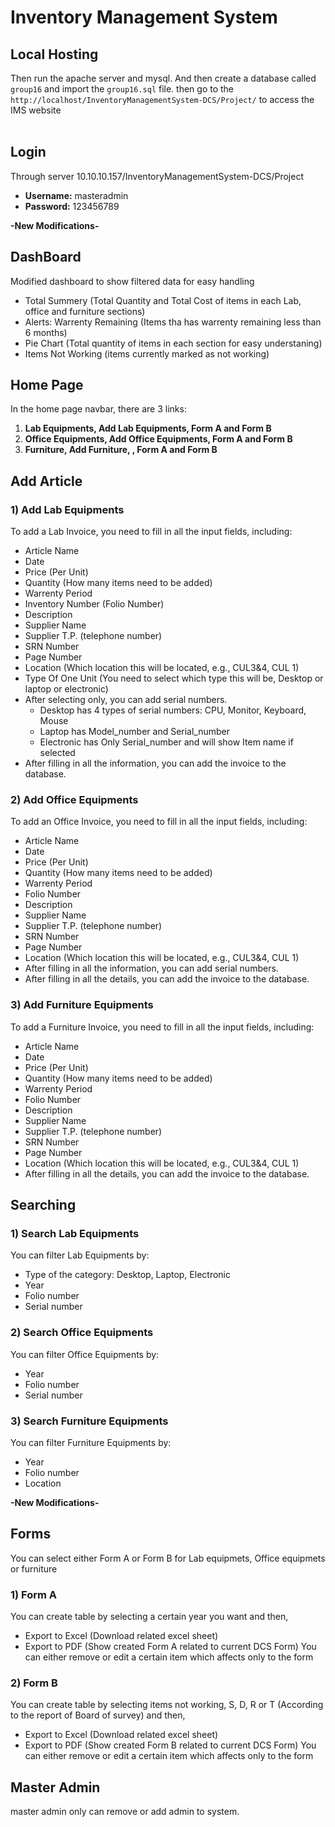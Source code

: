 # Inventory Management System

## Local Hosting
Then run the apache server and mysql. And then create a database called `group16` and import the `group16.sql` file.
then go to the `http://localhost/InventoryManagementSystem-DCS/Project/` to access the IMS website</br></br>


## Login
Through server 10.10.10.157/InventoryManagementSystem-DCS/Project
- **Username:** masteradmin
- **Password:** 123456789

**-New Modifications-**

## DashBoard
Modified dashboard to show filtered data for easy handling
- Total Summery (Total Quantity and Total Cost of items in each Lab, office and furniture sections)
- Alerts: Warrenty Remaining (Items tha has warrenty remaining less than 6 months)
- Pie Chart (Total quantity of items in each section for easy understaning)
- Items Not Working (items currently marked as not working)

## Home Page
In the home page navbar, there are 3 links:

1. **Lab Equipments, Add Lab Equipments, Form A and Form B**
2. **Office Equipments, Add Office Equipments, Form A and Form B**
3. **Furniture, Add Furniture, , Form A and Form B**

## Add Article

### 1) Add Lab Equipments
To add a Lab Invoice, you need to fill in all the input fields, including:
- Article Name
- Date
- Price (Per Unit)
- Quantity (How many items need to be added)
- Warrenty Period
- Inventory Number (Folio Number)
- Description
- Supplier Name
- Supplier T.P. (telephone number)
- SRN Number
- Page Number
- Location (Which location this will be located, e.g., CUL3&4, CUL 1)
- Type Of One Unit (You need to select which type this will be, Desktop or laptop or electronic)
- After selecting only, you can add serial numbers.
    - Desktop has 4 types of serial numbers: CPU, Monitor, Keyboard, Mouse
    - Laptop has Model_number and Serial_number
    - Electronic has Only Serial_number and will show Item name if selected
- After filling in all the information, you can add the invoice to the database.

### 2) Add Office Equipments
To add an Office Invoice, you need to fill in all the input fields, including:
- Article Name
- Date
- Price (Per Unit)
- Quantity (How many items need to be added)
- Warrenty Period
- Folio Number
- Description
- Supplier Name
- Supplier T.P. (telephone number)
- SRN Number
- Page Number
- Location (Which location this will be located, e.g., CUL3&4, CUL 1)
- After filling in all the information, you can add serial numbers.
- After filling in all the details, you can add the invoice to the database.

### 3) Add Furniture Equipments
To add a Furniture Invoice, you need to fill in all the input fields, including:
- Article Name
- Date
- Price (Per Unit)
- Quantity (How many items need to be added)
- Warrenty Period
- Folio Number
- Description
- Supplier Name
- Supplier T.P. (telephone number)
- SRN Number
- Page Number
- Location (Which location this will be located, e.g., CUL3&4, CUL 1)
- After filling in all the details, you can add the invoice to the database.

## Searching

### 1) Search Lab Equipments
You can filter Lab Equipments by:
- Type of the category: Desktop, Laptop, Electronic
- Year
- Folio number
- Serial number

### 2) Search Office Equipments
You can filter Office Equipments by:
- Year
- Folio number
- Serial number

### 3) Search Furniture Equipments
You can filter Furniture Equipments by:
- Year
- Folio number
- Location

**-New Modifications-**

## Forms
You can select either Form A or Form B for Lab equipmets, Office equipmets or furniture

### 1) Form A
You can create table by selecting a certain year you want and then,
- Export to Excel (Download related excel sheet)
- Export to PDF (Show created Form A related to current DCS Form)
You can either remove or edit a certain item which affects only to the form

### 2) Form B
You can create table by selecting items not working, S, D, R or T (According to the report of Board of survey) and then, 
- Export to Excel (Download related excel sheet)
- Export to PDF (Show created Form B related to current DCS Form)
You can either remove or edit a certain item which affects only to the form


## Master Admin
master admin only can remove or add admin to system. 
